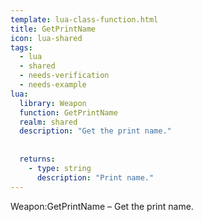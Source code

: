 ```yaml
---
template: lua-class-function.html
title: GetPrintName
icon: lua-shared
tags:
  - lua
  - shared
  - needs-verification
  - needs-example
lua:
  library: Weapon
  function: GetPrintName
  realm: shared
  description: "Get the print name."
  
  
  returns:
    - type: string
      description: "Print name."
---
```


<div class="lua__search__keywords">
Weapon:GetPrintName &#x2013; Get the print name.
</div>

